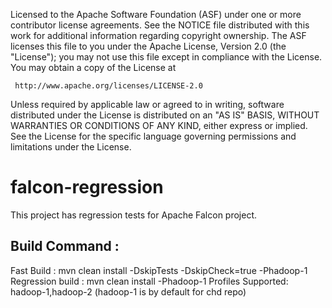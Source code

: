 
 Licensed to the Apache Software Foundation (ASF) under one
 or more contributor license agreements.  See the NOTICE file
 distributed with this work for additional information
 regarding copyright ownership.  The ASF licenses this file
 to you under the Apache License, Version 2.0 (the
 "License"); you may not use this file except in compliance
 with the License.  You may obtain a copy of the License at

     http://www.apache.org/licenses/LICENSE-2.0

 Unless required by applicable law or agreed to in writing, software
 distributed under the License is distributed on an "AS IS" BASIS,
 WITHOUT WARRANTIES OR CONDITIONS OF ANY KIND, either express or implied.
 See the License for the specific language governing permissions and
 limitations under the License.


falcon-regression
=================
This project has regression tests for Apache Falcon project.

Build Command :
------------------

Fast Build : mvn clean install -DskipTests -DskipCheck=true -Phadoop-1
Regression build : mvn clean install -Phadoop-1
Profiles Supported: hadoop-1,hadoop-2
(hadoop-1 is by default for chd repo)

